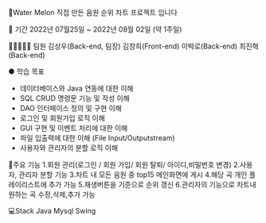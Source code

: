 🧑‍Water Melon
직접 만든 음원 순위 차트 프로젝트 입니다

📆 기간
2022년 07월25일 ~ 2022년 08월 02일 (약 1주일)


🧑🏻‍🤝‍🧑🏻 팀원
김상우(Back-end, 팀장)
김창희(Front-end)
이박로(Back-end)
최진혁(Back-end)

● 학습 목표
- 데이터베이스와 Java 연동에 대한 이해
- SQL CRUD 명령문 기능 및 작성 이해
- DAO 인터페이스 정의 및 구현 이해 
- 로그인 및 회원가입 로직 이해
- GUI 구현 및 이벤트 처리에 대한 이해
- 파일 입출력에 대한 이해 (File Input/Outputstream)
- 사용자와 관리자의 분할 로직 이해

📓주요 기능
1.회원 관리(로그인 / 회원 가입/ 회원 탈퇴/ 아이디,비밀번호 변경)
2.사용자, 관리자 분할 기능
3.차트 내 모든 음원 중 top15 메인화면에 게시
4.해당 곡 개인 플레이리스트에 추가 가능
5.재생버튼을 기준으로 순위 갱신
6.관리자의 기능으로 차트내 원하는 곡 수정,삭제,추가 가능


💻Stack
Java
Mysql
Swing
